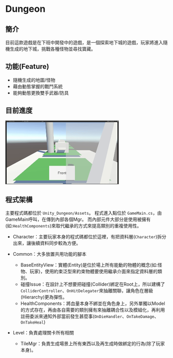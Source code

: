 # Dungeon

## 簡介
目前這款遊戲是在下班中開發中的遊戲，是一個探索地下城的遊戲，玩家將進入隨機生成的地下城，挑戰各種怪物並尋找寶藏。


## 功能(Feature)
- 隨機生成的地圖/怪物
- 藉由動態掌握的戰鬥系統
- 能夠動態更換雙手武器/防具


## 目前進度

![進度gif](ReadMeUse\Dev\Dev_Dungeon.gif)


## 程式架構
主要程式碼都位於 `Unity_Dungeon/Assets`。
程式進入點位於 `GameMain.cs`，由GameMain呼叫，在傳到內部各個Mgr。
而內部元件大部分是使用被擁有(如:`HealthComponents`)來取代繼承的方式來提高類別的重複使用性。

- Character：主要玩家本身的程式碼都位於這裡，有把資料層(`Character`)拆分出來，讓後續資料同步較為方便。

- Common：大多放置共用功能的腳本
  - BaseEntityView：實體(Entity)是位於場上所有能動的物體的概念(如:怪物、玩家)，使用約束泛型來約束物體要使用繼承介面來指定資料層的類別。
  - 碰撞Issue：在設計上不想要把碰撞(Collider)綁定在Root上，所以建構了`ColliderController`、`OnHitDelegater`來抽離關聯，讓角色在層級(Hierarchy)更為彈性。
  - HealthComponents：將血量本身不綁並在角色身上，另外單獨以Model的方式存在，再由各自需要的類別擁有來抽離耦合性以及模組化，再利用註冊委派來通知外部當前發生甚麼事(`OnDieHandler`、`OnTakeDamage`、`OnTakeHeal`)
  
- Level：負責處理關卡所有相關
  - TileMgr：負責生成場景上所有東西以及再生成時做綁定的行為(除了玩家本身)。